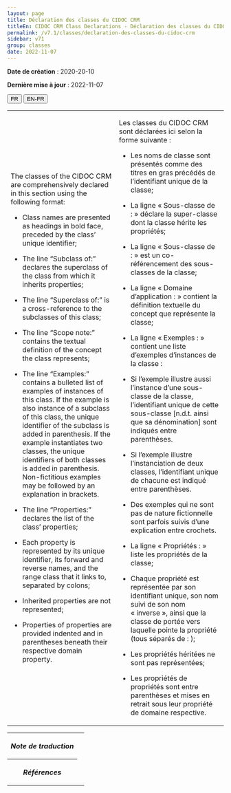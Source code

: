 ```yaml
---
layout: page
title: Déclaration des classes du CIDOC CRM
titleEn: CIDOC CRM Class Declarations - Déclaration des classes du CIDOC CRM
permalink: /v7.1/classes/declaration-des-classes-du-cidoc-crm
sidebar: v71
group: classes
date: 2022-11-07
---
```


**Date de création** : 2020-20-10

**Dernière mise à jour** : 2022-11-07

<div class="lang-buttons">
  <button id="fr" class="activate">FR</button>
  <button id="en-fr">EN-FR</button>
</div>

<table class="text">
<colgroup>
<col style="width:50%">
</colgroup>
<tbody>
<tr>
<td class="en">
<p>The classes of the CIDOC CRM are comprehensively declared in this section using the following format:</p>
<ul><li><p>Class names are presented as headings in bold face, preceded by the class’ unique identifier;</p>
</li>
<li><p>The line “Subclass of:” declares the superclass of the class from which it inherits properties;</p>
</li>
<li><p>The line “Superclass of:” is a cross-reference to the subclasses of this class;</p>
</li>
<li><p>The line “Scope note:” contains the textual definition of the concept the class represents;</p>
</li>
<li><p>The line “Examples:” contains a bulleted list of examples of instances of this class. If the example is also instance of a subclass of this class, the unique identifier of the subclass is added in parenthesis. If the example instantiates two classes, the unique identifiers of both classes is added in parenthesis. Non-fictitious examples may be followed by an explanation in brackets.</p>
</li>
<li><p>The line “Properties:” declares the list of the class’ properties;</p>
</li>
<li><p>Each property is represented by its unique identifier, its forward and reverse names, and the range class that it links to, separated by colons;</p>
</li>
<li><p>Inherited properties are not represented;</p>
</li>
<li><p>Properties of properties are provided indented and in parentheses beneath their respective domain property.</p>
</li></ul>
</td>
<td>
<p>Les classes du CIDOC CRM sont déclarées ici selon la forme suivante : </p>
<ul><li><p>Les noms de classe sont présentés comme des titres en gras précédés de l’identifiant unique de la classe;</p>
</li>
<li><p>La ligne « Sous-classe de : » déclare la super-classe dont la classe hérite les propriétés; </p>
</li>
<li><p>La ligne « Sous-classe de : » est un co-référencement des sous-classes de la classe; </p>
</li>
<li><p>La ligne « Domaine d’application : » contient la définition textuelle du concept que représente la classe; </p>
</li>
<li><p>La ligne « Exemples : » contient une liste d’exemples d’instances de la classe :</p>
</li>
<li><p>Si l’exemple illustre aussi l’instance d’une sous-classe de la classe, l’identifiant unique de cette sous-classe [n.d.t. ainsi que sa dénomination] sont indiqués entre parenthèses. </p>
</li>
<li><p>Si l’exemple illustre l’instanciation de deux classes, l’identifiant unique de chacune est indiqué entre parenthèses. </p>
</li>
<li><p>Des exemples qui ne sont pas de nature fictionnelle sont parfois suivis d’une explication entre crochets. </p>
</li>
<li><p>La ligne « Propriétés : » liste les propriétés de la classe; </p>
</li>
<li><p>Chaque propriété est représentée par son identifiant unique, son nom suivi de son nom « inverse », ainsi que la classe de portée vers laquelle pointe la propriété (tous séparés de : ); </p>
</li>
<li><p>Les propriétés héritées ne sont pas représentées;</p>
</li>
<li><p>Les propriétés de propriétés sont entre parenthèses et mises en retrait sous leur propriété de domaine respective. </p>
</li></ul>
</td>
</tr>
</tbody>
</table>
<table>
<tbody>
<tr>
<th><p><em>Note de traduction</em></p>
</th>
<td colspan="1">
</td>
</tr>
<tr>
<th><p><em>Références</em></p>
</th>
<td colspan="1">
</td>
</tr>
</tbody>
</table>

